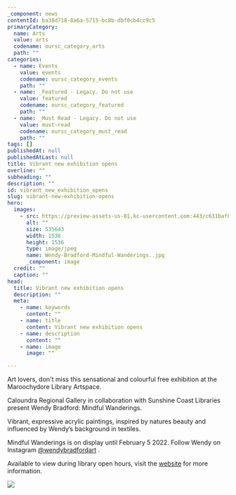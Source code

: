 ```yaml
---
_component: news
contentId: ba38d718-8a6a-5715-bc8b-dbf0cb4cc9c5
primaryCategory:
  name: Arts
  value: arts
  codename: oursc_category_arts
  path: ""
categories:
  - name: Events
    value: events
    codename: oursc_category_events
    path: ""
  - name: _Featured - Legacy. Do not use
    value: featured
    codename: oursc_category_featured
    path: ""
  - name: _Must Read - Legacy. Do not use
    value: must-read
    codename: oursc_category_must_read
    path: ""
tags: []
publishedAt: null
publishedAtLast: null
title: Vibrant new exhibition opens
overline: ""
subheading: ""
description: ""
id: vibrant_new_exhibition_opens
slug: vibrant-new-exhibition-opens
hero:
  images:
    - src: https://preview-assets-us-01.kc-usercontent.com:443/c631baf8-1b46-001f-580c-d0001b68b4a8/dac24908-65ba-4050-af42-2a119a302a1d/Wendy-Bradford-Mindful-Wanderings..jpg
      alt: ""
      size: 535643
      width: 1536
      height: 1536
      type: image/jpeg
      name: Wendy-Bradford-Mindful-Wanderings..jpg
      _component: image
  credit: ""
  caption: ""
head:
  title: Vibrant new exhibition opens
  description: ""
  meta:
    - name: keywords
      content: ""
    - name: title
      content: Vibrant new exhibition opens
    - name: description
      content: ""
    - name: image
      image: ""

---
```

Art lovers, don't miss this sensational and colourful free exhibition at the Maroochydore Library Artspace.

Caloundra Regional Gallery in collaboration with Sunshine Coast Libraries present Wendy Bradford: Mindful Wanderings.

Vibrant, expressive acrylic paintings, inspired by natures beauty and influenced by Wendy’s background in textiles.

Mindful Wanderings is on display until February 5 2022. Follow Wendy on Instagram [@wendybradfordart](https://www.instagram.com/wendybradfordart/)
.

Available to view during library open hours, visit the [website](https://library.sunshinecoast.qld.gov.au/Whats-On/Exhibitions/Wendy-Bradford?fbclid=IwAR18PU-QhRHknIfVGNowNmiuKdIsFwWO_-MDAQmfzZLCSgmJ2ZqKbD1Hr3U)
&#x20;for more information.

![](https://preview-assets-us-01.kc-usercontent.com:443/c631baf8-1b46-001f-580c-d0001b68b4a8/97338d72-e418-4d9e-b2bc-765c08def7df/Wendy-Bradford-Mindful-Wanderings-2.-1024x1024.jpg)
